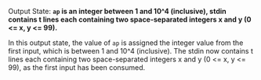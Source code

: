 Output State: **`ap` is an integer between 1 and 10^4 (inclusive), stdin contains t lines each containing two space-separated integers x and y (0 <= x, y <= 99).**

In this output state, the value of `ap` is assigned the integer value from the first input, which is between 1 and 10^4 (inclusive). The stdin now contains t lines each containing two space-separated integers x and y (0 <= x, y <= 99), as the first input has been consumed.